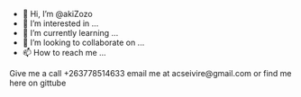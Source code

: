 - 👋 Hi, I’m @akiZozo
- 👀 I’m interested in ...
- 🌱 I’m currently learning ...
- 💞️ I’m looking to collaborate on ...
- 📫 How to reach me ...

<diV><p>Give me a call +263778514633
email me at acseivire@gmail.com
 or find me here on gittube </p>
</diV>

